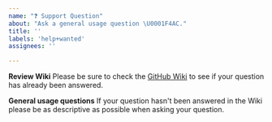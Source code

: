 ```yaml
---
name: "❓ Support Question"
about: "Ask a general usage question \U0001F4AC."
title: ''
labels: 'help+wanted'
assignees: ''

---
```


**Review Wiki**
Please be sure to check the [GitHub Wiki](https://github.com/oidc-wp/openid-connect-generic/wiki) to see if your question has already been answered.

**General usage questions**
If your question hasn't been answered in the Wiki please be as descriptive as possible when asking your question.
